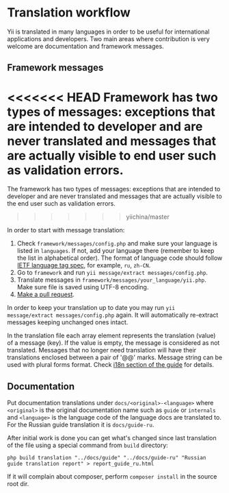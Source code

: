 Translation workflow
====================

Yii is translated in many languages in order to be useful for international applications and developers. Two main areas
where contribution is very welcome are documentation and framework messages.

Framework messages
------------------

<<<<<<< HEAD
Framework has two types of messages: exceptions that are intended to developer and are never translated and messages
that are actually visible to end user such as validation errors.
=======
The framework has two types of messages: exceptions that are intended to developer and are never translated and messages
that are actually visible to the end user such as validation errors.
>>>>>>> yiichina/master

In order to start with message translation:

1. Check `framework/messages/config.php` and make sure your language is listed in `languages`. If not,
   add your language there (remember to keep the list in alphabetical order). The format of language code
   should follow [IETF language tag spec](http://en.wikipedia.org/wiki/IETF_language_tag), for example,
   `ru`, `zh-CN`.
2. Go to `framework` and run `yii message/extract messages/config.php`.
3. Translate messages in `framework/messages/your_language/yii.php`. Make sure file is saved using UTF-8 encoding.
4. [Make a pull request](https://github.com/yiisoft/yii2/blob/master/docs/internals/git-workflow.md).

In order to keep your translation up to date you may run `yii message/extract messages/config.php` again. It will
automatically re-extract messages keeping unchanged ones intact.

In the translation file each array element represents the translation (value) of a message (key). If the value is empty,
the message is considered as not translated. Messages that no longer need translation will have their translations
enclosed between a pair of '@@' marks. Message string can be used with plural forms format. Check [i18n section
of the guide](../guide/tutorial-i18n.md) for details.

Documentation
-------------

Put documentation translations under `docs/<original>-<language>` where `<original>` is the original documentation name
such as `guide` or `internals` and `<language>` is the language code of the language docs are translated to. For the
Russian guide translation it is `docs/guide-ru`.

After initial work is done you can get what's changed since last translation of the file using a special command from
`build` directory:

```
php build translation "../docs/guide" "../docs/guide-ru" "Russian guide translation report" > report_guide_ru.html
```

If it will complain about composer, perform `composer install` in the source root dir.
